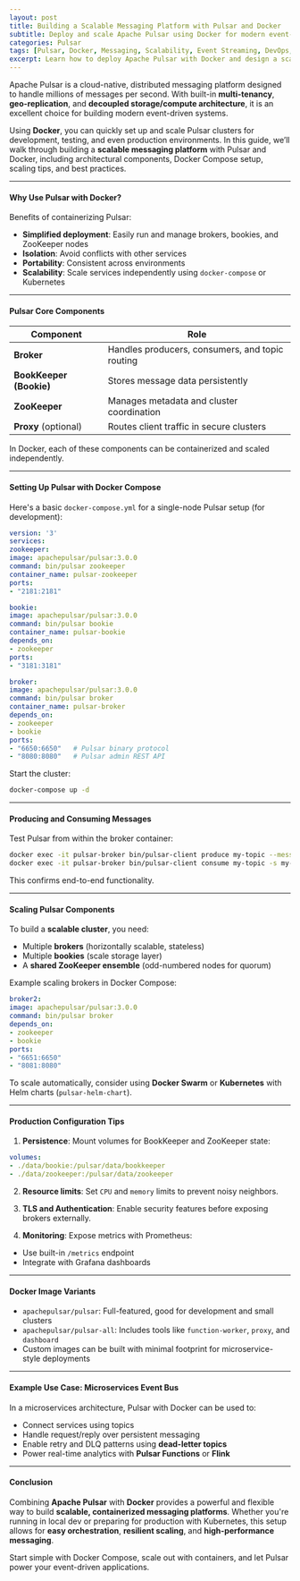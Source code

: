 ```yaml
---
layout: post
title: Building a Scalable Messaging Platform with Pulsar and Docker
subtitle: Deploy and scale Apache Pulsar using Docker for modern event-driven systems
categories: Pulsar
tags: [Pulsar, Docker, Messaging, Scalability, Event Streaming, DevOps, Microservices]
excerpt: Learn how to deploy Apache Pulsar with Docker and design a scalable messaging platform. Discover best practices for containerized environments, configuration tuning, and scaling strategies.
---
```

Apache Pulsar is a cloud-native, distributed messaging platform designed to handle millions of messages per second. With built-in **multi-tenancy**, **geo-replication**, and **decoupled storage/compute architecture**, it is an excellent choice for building modern event-driven systems.

Using **Docker**, you can quickly set up and scale Pulsar clusters for development, testing, and even production environments. In this guide, we’ll walk through building a **scalable messaging platform** with Pulsar and Docker, including architectural components, Docker Compose setup, scaling tips, and best practices.

---

#### Why Use Pulsar with Docker?

Benefits of containerizing Pulsar:

- **Simplified deployment**: Easily run and manage brokers, bookies, and ZooKeeper nodes
- **Isolation**: Avoid conflicts with other services
- **Portability**: Consistent across environments
- **Scalability**: Scale services independently using `docker-compose` or Kubernetes

---

#### Pulsar Core Components

| Component   | Role                                           |
|-------------|------------------------------------------------|
| **Broker**  | Handles producers, consumers, and topic routing|
| **BookKeeper (Bookie)** | Stores message data persistently      |
| **ZooKeeper** | Manages metadata and cluster coordination    |
| **Proxy** (optional) | Routes client traffic in secure clusters |

In Docker, each of these components can be containerized and scaled independently.

---

#### Setting Up Pulsar with Docker Compose

Here's a basic `docker-compose.yml` for a single-node Pulsar setup (for development):

```yaml
version: '3'
services:
zookeeper:
image: apachepulsar/pulsar:3.0.0
command: bin/pulsar zookeeper
container_name: pulsar-zookeeper
ports:
- "2181:2181"

bookie:
image: apachepulsar/pulsar:3.0.0
command: bin/pulsar bookie
container_name: pulsar-bookie
depends_on:
- zookeeper
ports:
- "3181:3181"

broker:
image: apachepulsar/pulsar:3.0.0
command: bin/pulsar broker
container_name: pulsar-broker
depends_on:
- zookeeper
- bookie
ports:
- "6650:6650"   # Pulsar binary protocol
- "8080:8080"   # Pulsar admin REST API
```

Start the cluster:

```bash
docker-compose up -d
```

---

#### Producing and Consuming Messages

Test Pulsar from within the broker container:

```bash
docker exec -it pulsar-broker bin/pulsar-client produce my-topic --messages "Hello from Docker!"
docker exec -it pulsar-broker bin/pulsar-client consume my-topic -s my-sub -n 1
```

This confirms end-to-end functionality.

---

#### Scaling Pulsar Components

To build a **scalable cluster**, you need:

- Multiple **brokers** (horizontally scalable, stateless)
- Multiple **bookies** (scale storage layer)
- A **shared ZooKeeper ensemble** (odd-numbered nodes for quorum)

Example scaling brokers in Docker Compose:

```yaml
broker2:
image: apachepulsar/pulsar:3.0.0
command: bin/pulsar broker
depends_on:
- zookeeper
- bookie
ports:
- "6651:6650"
- "8081:8080"
```

To scale automatically, consider using **Docker Swarm** or **Kubernetes** with Helm charts (`pulsar-helm-chart`).

---

#### Production Configuration Tips

1. **Persistence**: Mount volumes for BookKeeper and ZooKeeper state:

```yaml
volumes:
- ./data/bookie:/pulsar/data/bookkeeper
- ./data/zookeeper:/pulsar/data/zookeeper
  ```

2. **Resource limits**: Set `CPU` and `memory` limits to prevent noisy neighbors.

3. **TLS and Authentication**: Enable security features before exposing brokers externally.

4. **Monitoring**: Expose metrics with Prometheus:

- Use built-in `/metrics` endpoint
- Integrate with Grafana dashboards

---

#### Docker Image Variants

- `apachepulsar/pulsar`: Full-featured, good for development and small clusters
- `apachepulsar/pulsar-all`: Includes tools like `function-worker`, `proxy`, and `dashboard`
- Custom images can be built with minimal footprint for microservice-style deployments

---

#### Example Use Case: Microservices Event Bus

In a microservices architecture, Pulsar with Docker can be used to:

- Connect services using topics
- Handle request/reply over persistent messaging
- Enable retry and DLQ patterns using **dead-letter topics**
- Power real-time analytics with **Pulsar Functions** or **Flink**

---

#### Conclusion

Combining **Apache Pulsar** with **Docker** provides a powerful and flexible way to build **scalable, containerized messaging platforms**. Whether you're running in local dev or preparing for production with Kubernetes, this setup allows for **easy orchestration**, **resilient scaling**, and **high-performance messaging**.

Start simple with Docker Compose, scale out with containers, and let Pulsar power your event-driven applications.
